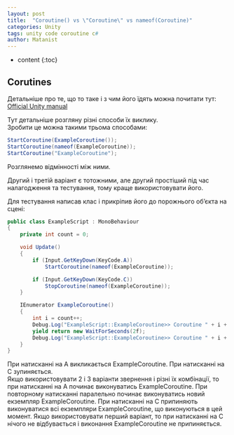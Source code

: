 ```yaml
---
layout: post
title:  "Coroutine() vs \"Coroutine\" vs nameof(Coroutine)"
categories: Unity
tags: unity code сoroutine c#
author: Matanist
---
```


* content
{:toc}

## Corutines

Детальніше про те, що то таке і з чим його їдять можна почитати тут: 
[Official Unity manual](https://docs.unity3d.com/Manual/Coroutines.html)

Тут детальніше розгляну різні способи їх виклику.  
Зробити це можна такими трьома способами:
```c#
StartCoroutine(ExampleCoroutine());
StartCoroutine(nameof(ExampleCoroutine));
StartCoroutine("ExampleCoroutine");
```

Розглянемо відмінності між ними. 





Другий і третій варіант є тотожними, але другий простіший під час налагодження та тестування, тому краще використовувати його.  

Для тестування написав клас і прикріпив його до порожнього об’єкта на сцені:
```c#
public class ExampleScript : MonoBehaviour
{
    private int count = 0;

    void Update()
    {
        if (Input.GetKeyDown(KeyCode.A))
            StartCoroutine(nameof(ExampleCoroutine));

        if (Input.GetKeyDown(KeyCode.C))
            StopCoroutine(nameof(ExampleCoroutine));
    }

    IEnumerator ExampleCoroutine()
    {
        int i = count++;
        Debug.Log("ExampleScript::ExampleCoroutine>> Coroutine " + i + " start");
        yield return new WaitForSeconds(2f);
        Debug.Log("ExampleScript::ExampleCoroutine>> Coroutine " + i + " end");
    }
}
```

При натисканні на A викликається ExampleCoroutine. При натисканні на C зупиняється.  
Якщо використовувати 2 і 3 варіанти звернення і різні їх комбінації, то при натисканні на A починає виконуватись ExampleCoroutine.
При повторному натисканні паралельно починає виконуватись новий екземпляр ExampleCoroutine. При натисканні на C припиняють виконуватися всі екземпляри ExampleCoroutine, що виконуються в цей момент.
Якщо використовувати перший варіант, то при натисканні на C нічого не відбувається і виконання ExampleCoroutine не припиняється.







































